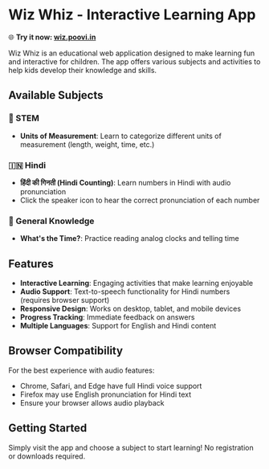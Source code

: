 # Wiz Whiz - Interactive Learning App

🌐 **Try it now: [wiz.poovi.in](https://wiz.poovi.in/)**

Wiz Whiz is an educational web application designed to make learning fun and interactive for children. The app offers various subjects and activities to help kids develop their knowledge and skills.

## Available Subjects

### 🔬 STEM

- **Units of Measurement**: Learn to categorize different units of measurement (length, weight, time, etc.)

### 🇮🇳 Hindi

- **हिंदी की गिनती (Hindi Counting)**: Learn numbers in Hindi with audio pronunciation
- Click the speaker icon to hear the correct pronunciation of each number

### 🧠 General Knowledge

- **What's the Time?**: Practice reading analog clocks and telling time

## Features

- **Interactive Learning**: Engaging activities that make learning enjoyable
- **Audio Support**: Text-to-speech functionality for Hindi numbers (requires browser support)
- **Responsive Design**: Works on desktop, tablet, and mobile devices
- **Progress Tracking**: Immediate feedback on answers
- **Multiple Languages**: Support for English and Hindi content

## Browser Compatibility

For the best experience with audio features:

- Chrome, Safari, and Edge have full Hindi voice support
- Firefox may use English pronunciation for Hindi text
- Ensure your browser allows audio playback

## Getting Started

Simply visit the app and choose a subject to start learning! No registration or downloads required.
